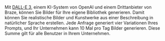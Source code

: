 Mit [DALL-E 3](https://openai.com/index/dall-e-3/), einem KI-System von OpenAI und einem Drittanbieter von Braze, können Sie Bilder für Ihre eigene Bibliothek generieren. Damit können Sie realistische Bilder und Kunstwerke aus einer Beschreibung in natürlicher Sprache erstellen. Jede Anfrage generiert vier Variationen Ihres Prompts, und Ihr Unternehmen kann 10 Mal pro Tag Bilder generieren. Diese Summe gilt für alle Benutzer in Ihrem Unternehmen.